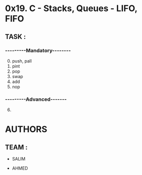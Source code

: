 # **0x19. C - Stacks, Queues - LIFO, FIFO**
## TASK :
### ---------Mandatory--------
0. push, pall
1. pint
2. pop
3. swap
4. add
5. nop
### ---------Advanced-------
6. 
# **AUTHORS**
## TEAM :
+ SALIM
* AHMED